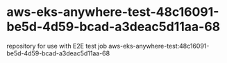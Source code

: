 # aws-eks-anywhere-test-48c16091-be5d-4d59-bcad-a3deac5d11aa-68
repository for use with E2E test job aws-eks-anywhere-test:48c16091-be5d-4d59-bcad-a3deac5d11aa-68
